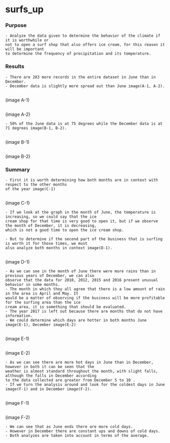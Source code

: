 # surfs_up

### Purpose
    - Analyze the data given to determine the behavior of the climate if it is worthwhile or 
    not to open a surf shop that also offers ice cream, for this reason it will be important 
    to determine the frequency of precipitation and its temperature.

### Results
    - There are 283 more records in the entire dataset in June than in December.
    - December data is slightly more spread out than June image(A-1, A-2).
    
![]()

(image A-1)

![]()

(image A-2)

    - 50% of the June data is at 75 degrees while the December data is at 71 degrees image(B-1, B-2).
    
![]()

(image B-1)

![]()

(image B-2)

### Summary
    - First it is worth determining how both months are in context with respect to the other months 
    of the year image(C-1)
    
![]()

(image C-1)

    - If we look at the graph in the month of June, the temperature is increasing, so we could say that the ice 
    cream shop for that time is very good to open it, but if we observe the month of December, it is decreasing, 
    which is not a good time to open the ice cream shop.
    
    - But to determine if the second part of the business that is surfing is worth it for those times, we must 
    also analyze both months in context image(D-1).
    
![]()

(image D-1)

    - As we can see in the month of June there were more rains than in previous years of December, we can also 
    observe that the data for 2010, 2012, 2015 and 2016 present unusual behavior in some months.
    - The month in which they all agree that there is a low amount of rain in the area is April and May. It 
    would be a matter of observing if the business will be more profitable for the surfing area than the ice 
    cream area, it is something that should be evaluated.
    - The year 2017 is left out because there are months that do not have information.
    - We could determine which days are hotter in both months June image(E-1), December image(E-2)
    
![]()

(image E-1)

![]()

(image E-2)

    - As we can see there are more hot days in June than in December, however in both it can be seen that the 
    weather is almost standard throughout the month, with slight falls, although the falls in December according 
    to the data collected are greater from December 5 to 10 .
    - If we turn the analysis around and look for the coldest days in June image(F-1) and in December image(F-2).
    
![]()

(image F-1)

![]()

(image F-2)

    - We can see that as June ends there are more cold days.
    - However in December there are constant ups and downs of cold days.
    - Both analyzes are taken into account in terms of the average.
    
    
    
    